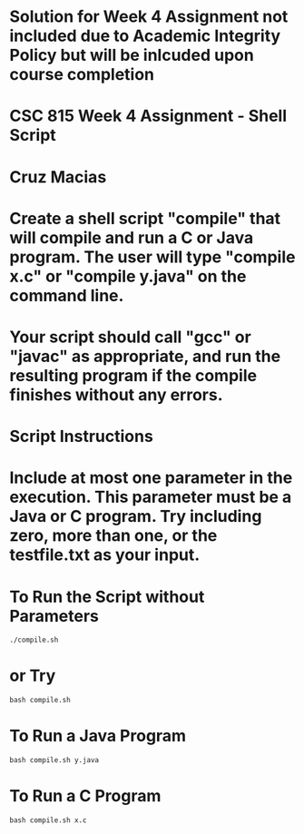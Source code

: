 # Solution for Week 4 Assignment not included due to Academic Integrity Policy but will be inlcuded upon course completion
# CSC 815 Week 4 Assignment - Shell Script
# Cruz Macias
# Create a shell script "compile" that will compile and run a C or Java program.  The user will type "compile x.c" or "compile y.java" on the command line.  
# Your script should call "gcc" or "javac" as appropriate, and run the resulting program if the compile finishes without any errors.

# Script Instructions
# Include at most one parameter in the execution. This parameter must be a Java or C program. Try including zero, more than one, or the testfile.txt as your input.

# To Run the Script without Parameters
```
./compile.sh
```

# or Try
```
bash compile.sh
```

# To Run a Java Program
```
bash compile.sh y.java
```

# To Run a C Program
```
bash compile.sh x.c
```
